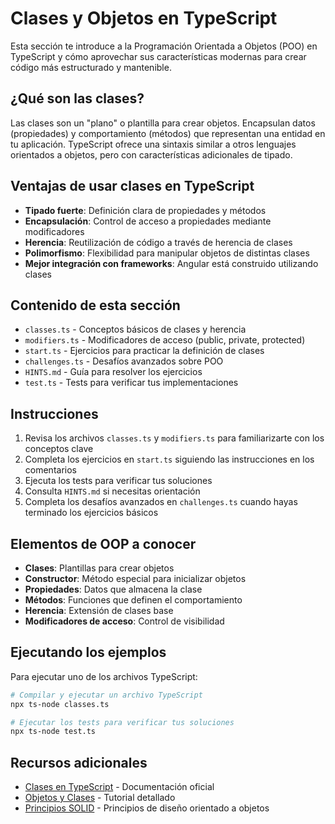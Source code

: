 # Clases y Objetos en TypeScript

Esta sección te introduce a la Programación Orientada a Objetos (POO) en TypeScript y cómo aprovechar sus características modernas para crear código más estructurado y mantenible.

## ¿Qué son las clases?

Las clases son un "plano" o plantilla para crear objetos. Encapsulan datos (propiedades) y comportamiento (métodos) que representan una entidad en tu aplicación. TypeScript ofrece una sintaxis similar a otros lenguajes orientados a objetos, pero con características adicionales de tipado.

## Ventajas de usar clases en TypeScript

- **Tipado fuerte**: Definición clara de propiedades y métodos
- **Encapsulación**: Control de acceso a propiedades mediante modificadores
- **Herencia**: Reutilización de código a través de herencia de clases
- **Polimorfismo**: Flexibilidad para manipular objetos de distintas clases
- **Mejor integración con frameworks**: Angular está construido utilizando clases

## Contenido de esta sección

- `classes.ts` - Conceptos básicos de clases y herencia
- `modifiers.ts` - Modificadores de acceso (public, private, protected)
- `start.ts` - Ejercicios para practicar la definición de clases
- `challenges.ts` - Desafíos avanzados sobre POO
- `HINTS.md` - Guía para resolver los ejercicios
- `test.ts` - Tests para verificar tus implementaciones

## Instrucciones

1. Revisa los archivos `classes.ts` y `modifiers.ts` para familiarizarte con los conceptos clave
2. Completa los ejercicios en `start.ts` siguiendo las instrucciones en los comentarios
3. Ejecuta los tests para verificar tus soluciones
4. Consulta `HINTS.md` si necesitas orientación
5. Completa los desafíos avanzados en `challenges.ts` cuando hayas terminado los ejercicios básicos

## Elementos de OOP a conocer

- **Clases**: Plantillas para crear objetos
- **Constructor**: Método especial para inicializar objetos
- **Propiedades**: Datos que almacena la clase
- **Métodos**: Funciones que definen el comportamiento
- **Herencia**: Extensión de clases base
- **Modificadores de acceso**: Control de visibilidad

## Ejecutando los ejemplos

Para ejecutar uno de los archivos TypeScript:

```bash
# Compilar y ejecutar un archivo TypeScript
npx ts-node classes.ts

# Ejecutar los tests para verificar tus soluciones
npx ts-node test.ts
```

## Recursos adicionales

- [Clases en TypeScript](https://www.typescriptlang.org/docs/handbook/2/classes.html) - Documentación oficial
- [Objetos y Clases](https://javascript.info/object-oriented-programming) - Tutorial detallado
- [Principios SOLID](https://en.wikipedia.org/wiki/SOLID) - Principios de diseño orientado a objetos

